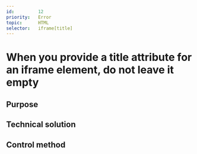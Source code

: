 ```yaml
---
id:         12
priority:   Error
topic:      HTML
selector:   iframe[title]
---
```


# When you provide a title attribute for an iframe element, do not leave it empty

## Purpose

## Technical solution

## Control method

